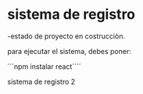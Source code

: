 <h1>sistema de registro</h1>
-estado de proyecto en costrucciòn.


para ejecutar el sistema, debes poner:

´´´npm instalar react´´´´

sistema de registro 2

